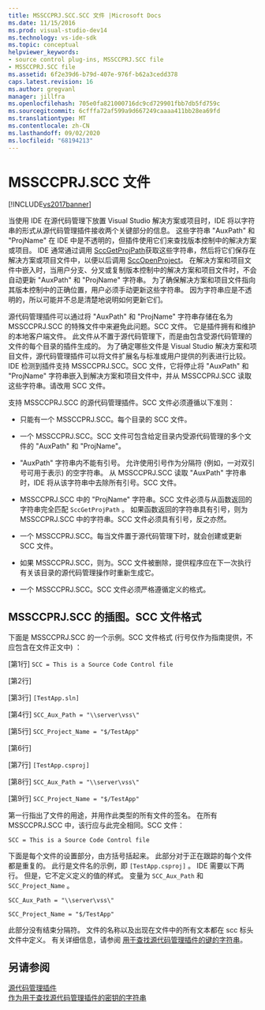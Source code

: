 ```yaml
---
title: MSSCCPRJ.SCC.SCC 文件 |Microsoft Docs
ms.date: 11/15/2016
ms.prod: visual-studio-dev14
ms.technology: vs-ide-sdk
ms.topic: conceptual
helpviewer_keywords:
- source control plug-ins, MSSCCPRJ.SCC file
- MSSCCPRJ.SCC file
ms.assetid: 6f2e39d6-b79d-407e-976f-b62a3cedd378
caps.latest.revision: 16
ms.author: gregvanl
manager: jillfra
ms.openlocfilehash: 705e0fa821000716dc9cd729901fbb7db5fd759c
ms.sourcegitcommit: 6cfffa72af599a9d667249caaaa411bb28ea69fd
ms.translationtype: MT
ms.contentlocale: zh-CN
ms.lasthandoff: 09/02/2020
ms.locfileid: "68194213"
---
```

# <a name="mssccprjscc-file"></a>MSSCCPRJ.SCC 文件
[!INCLUDE[vs2017banner](../includes/vs2017banner.md)]

当使用 IDE 在源代码管理下放置 Visual Studio 解决方案或项目时，IDE 将以字符串的形式从源代码管理插件接收两个关键部分的信息。 这些字符串 "AuxPath" 和 "ProjName" 在 IDE 中是不透明的，但插件使用它们来查找版本控制中的解决方案或项目。 IDE 通常通过调用 [SccGetProjPath](../extensibility/sccgetprojpath-function.md)获取这些字符串，然后将它们保存在解决方案或项目文件中，以便以后调用 [SccOpenProject](../extensibility/sccopenproject-function.md)。 在解决方案和项目文件中嵌入时，当用户分支、分叉或复制版本控制中的解决方案和项目文件时，不会自动更新 "AuxPath" 和 "ProjName" 字符串。 为了确保解决方案和项目文件指向其版本控制中的正确位置，用户必须手动更新这些字符串。 因为字符串应是不透明的，所以可能并不总是清楚地说明如何更新它们。  
  
 源代码管理插件可以通过将 "AuxPath" 和 "ProjName" 字符串存储在名为 MSSCCPRJ.SCC 的特殊文件中来避免此问题。SCC 文件。 它是插件拥有和维护的本地客户端文件。 此文件从不置于源代码管理下，而是由包含受源代码管理的文件的每个目录的插件生成的。 为了确定哪些文件是 Visual Studio 解决方案和项目文件，源代码管理插件可以将文件扩展名与标准或用户提供的列表进行比较。 IDE 检测到插件支持 MSSCCPRJ.SCC。SCC 文件，它将停止将 "AuxPath" 和 "ProjName" 字符串嵌入到解决方案和项目文件中，并从 MSSCCPRJ.SCC 读取这些字符串。请改用 SCC 文件。  
  
 支持 MSSCCPRJ.SCC 的源代码管理插件。SCC 文件必须遵循以下准则：  
  
- 只能有一个 MSSCCPRJ.SCC。每个目录的 SCC 文件。  
  
- 一个 MSSCCPRJ.SCC。SCC 文件可包含给定目录内受源代码管理的多个文件的 "AuxPath" 和 "ProjName"。  
  
- "AuxPath" 字符串内不能有引号。 允许使用引号作为分隔符 (例如，一对双引号可用于表示) 的空字符串。 从 MSSCCPRJ.SCC 读取 "AuxPath" 字符串时，IDE 将从该字符串中去除所有引号。SCC 文件。  
  
- MSSCCPRJ.SCC 中的 "ProjName" 字符串。SCC 文件必须与从函数返回的字符串完全匹配 `SccGetProjPath` 。 如果函数返回的字符串具有引号，则为 MSSCCPRJ.SCC 中的字符串。SCC 文件必须具有引号，反之亦然。  
  
- 一个 MSSCCPRJ.SCC。每当文件置于源代码管理下时，就会创建或更新 SCC 文件。  
  
- 如果 MSSCCPRJ.SCC，则为。SCC 文件被删除，提供程序应在下一次执行有关该目录的源代码管理操作时重新生成它。  
  
- 一个 MSSCCPRJ.SCC。SCC 文件必须严格遵循定义的格式。  
  
## <a name="an-illustration-of-the-mssccprjscc-file-format"></a>MSSCCPRJ.SCC 的插图。SCC 文件格式  
 下面是 MSSCCPRJ.SCC 的一个示例。SCC 文件格式 (行号仅作为指南提供，不应包含在文件正文中) ：  
  
 [第1行] `SCC = This is a Source Code Control file`  
  
 [第2行]  
  
 [第3行] `[TestApp.sln]`  
  
 [第4行] `SCC_Aux_Path = "\\server\vss\"`  
  
 [第5行] `SCC_Project_Name = "$/TestApp"`  
  
 [第6行]  
  
 [第7行] `[TestApp.csproj]`  
  
 [第8行] `SCC_Aux_Path = "\\server\vss\"`  
  
 [第9行] `SCC_Project_Name = "$/TestApp"`  
  
 第一行指出了文件的用途，并用作此类型的所有文件的签名。 在所有 MSSCCPRJ.SCC 中，该行应与此完全相同。SCC 文件：  
  
 `SCC = This is a Source Code Control file`  
  
 下面是每个文件的设置部分，由方括号括起来。 此部分对于正在跟踪的每个文件都是重复的。 此行是文件名的示例，即 `[TestApp.csproj]` 。 IDE 需要以下两行。 但是，它不定义定义的值的样式。 变量为 `SCC_Aux_Path` 和 `SCC_Project_Name` 。  
  
 `SCC_Aux_Path = "\\server\vss\"`  
  
 `SCC_Project_Name = "$/TestApp"`  
  
 此部分没有结束分隔符。 文件的名称以及出现在文件中的所有文本都在 scc 标头文件中定义。 有关详细信息，请参阅 [用于查找源代码管理插件的键的字符串](../extensibility/strings-used-as-keys-for-finding-a-source-control-plug-in.md)。  
  
## <a name="see-also"></a>另请参阅  
 [源代码管理插件](../extensibility/source-control-plug-ins.md)   
 [作为用于查找源代码管理插件的密钥的字符串](../extensibility/strings-used-as-keys-for-finding-a-source-control-plug-in.md)
